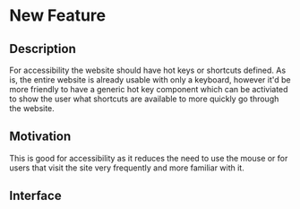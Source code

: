 # New Feature
<!--
  This is for brand new features which don't exist on the site yet.

  This is pre-filled with example values, feel free to
  remove them before populating the template.
  
  If you feel a heading is irrelevant, just remove it.
-->

## Description
<!-- 
  Explain what this is about, try to use full sentences, and make your point clear.
-->
For accessibility the website should have hot keys or shortcuts defined.
As is, the entire website is already usable with only a keyboard, however it'd be more
friendly to have a generic hot key component which can be activiated to show the user
what shortcuts are available to more quickly go through the website.

## Motivation
This is good for accessibility as it reduces the need to use the mouse or for users
that visit the site very frequently and more familiar with it.

<!--
  If you can, show us what you'd expect this to look like or be used.
  Alternatively you can put screenshots if where this may have been implemented elsewhere.
-->
## Interface
